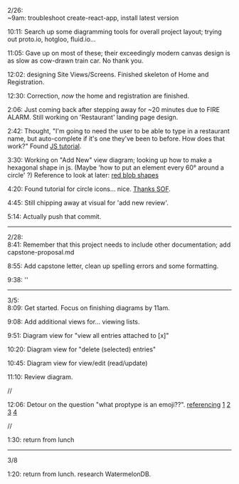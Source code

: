 2/26: \
~9am: troubleshoot create-react-app, install latest version

10:11: Search up some diagramming tools for overall project layout; trying out proto.io, hotgloo, fluid.io...

11:05: Gave up on most of these; their exceedingly modern canvas design is as slow as cow-drawn train car. No thank you. 

12:02: designing Site Views/Screens. Finished skeleton of Home and Registration. 

12:30: Correction, _now_ the home and registration are finished.

2:06: Just coming back after stepping away for ~20 minutes due to FIRE ALARM. Still working on 'Restaurant' landing page design.

2:42: Thought, "I'm going to need the user to be able to type in a restaurant name, but auto-complete if it's one they've been to before. How does that work?"
Found [JS tutorial](https://www.w3schools.com/howto/howto_js_autocomplete.asp).

3:30: Working on "Add New" view diagram; looking up how to make a hexagonal shape in js. (Maybe 'how to put an element every 60° around a circle' ?)
Reference to look at later: [red blob shapes](https://www.redblobgames.com/)

4:20: Found tutorial for circle icons... nice. [Thanks SOF](https://stackoverflow.com/questions/12813573/position-icons-into-circle).

4:45: Still chipping away at visual for 'add new review'.

5:14: Actually push that commit.

------

2/28: \
8:41: Remember that this project needs to include other documentation; add capstone-proposal.md

8:55: Add capstone letter, clean up spelling errors and some formatting.

9:38: ''

------

3/5: \
8:09: Get started. Focus on finishing diagrams by 11am.

9:08: Add additional views for... viewing lists. 

9:51: Diagram view for "view all entries attached to \[x\]"

10:20: Diagram view for "delete (selected) entries"

10:45: Diagram view for view/edit (read/update)

11:10: Review diagram.

//

12:06: Detour on the question "what proptype is an emoji??".
[referencing](https://thekevinscott.com/emojis-in-javascript/)
[1](https://www.tiny.cloud/blog/emoji-picker/)
[2](https://www.cssscript.com/tag/emoji-picker/)
[3](https://www.jqueryscript.net/blog/best-emoji-picker.html)
[4](https://techlady.haus/blog/2017/11/9/three-fun-ways-to-use-emoji-in-your-code)

//

1:30: return from lunch

------

3/8

1:20: return from lunch. research WatermelonDB.
